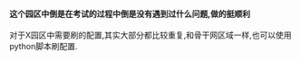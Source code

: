 #### 这个园区中倒是在考试的过程中倒是没有遇到过什么问题,做的挺顺利
对于X园区中需要刷的配置,其实大部分都比较重复,和骨干网区域一样,也可以使用python脚本刷配置.
```python

```
